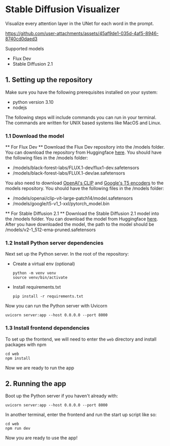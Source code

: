 # Stable Diffusion Visualizer
Visualize every attention layer in the UNet for each word in the prompt.


https://github.com/user-attachments/assets/45af9de1-035d-4af5-8946-8740cd0daed3


Supported models
- Flux Dev
- Stable Diffusion 2.1


## 1. Setting up the repository
Make sure you have the following prerequisites installed on your system:
- python version 3.10
- nodejs

The following steps will include commands you can run in your terminal. The commands are written for UNIX based systems like MacOS and Linux.

### 1.1 Download the model
** For Flux Dev **
Download the Flux Dev repository into the /models folder. You can download the repository from Huggingface [here](https://huggingface.co/black-forest-labs/FLUX.1-dev). You should have the following files in the /models folder:
- /models/black-forest-labs/FLUX.1-dev/flux1-dev.safetensors
- /models/black-forest-labs/FLUX.1-dev/ae.safetensors

You also need to download [OpenAI's CLIP](https://huggingface.co/openai/clip-vit-large-patch14) and [Google's T5 encoders](https://huggingface.co/google/t5-v1_1-xxl) to the models repository.
You should have the following files in the /models folder:
- /models/openai/clip-vit-large-patch14/model.safetensors 
- /models/google/t5-v1_1-xxl/pytorch_model.bin



** For Stable Diffusion 2.1 **
Download the Stable Diffusion 2.1 model into the /models folder. You can download the model from Huggingface [here](https://huggingface.co/stabilityai/stable-diffusion-2-1-base/blob/main/v2-1_512-ema-pruned.safetensors).
After you have downloaded the model, the path to the model should be /models/v2-1_512-ema-pruned.safetensors

### 1.2 Install Python server dependencies
Next set up the Python server. In the root of the repository:
- Create a virtual env (optional)
  ```
  python -m venv venv
  source venv/bin/activate
  ```
- Install requirements.txt
  ```
  pip install -r requirements.txt
  ```

Now you can run the Python server with Uvicorn
```
uvicorn server:app --host 0.0.0.0 --port 8000
```

### 1.3 Install frontend dependencies
To set up the frontend, we will need to enter the `web` directory and install packages with npm
```
cd web
npm install
```

Now we are ready to run the app

## 2. Running the app
Boot up the Python server if you haven't already with:
```
uvicorn server:app --host 0.0.0.0 --port 8000
```

In another terminal, enter the frontend and run the start up script like so:
```
cd web
npm run dev
```

Now you are ready to use the app!
